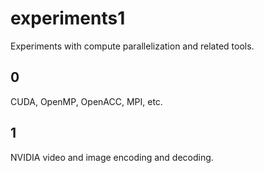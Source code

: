 # experiments1

Experiments with compute parallelization and related tools.

## 0

CUDA, OpenMP, OpenACC, MPI, etc.

## 1

NVIDIA video and image encoding and decoding.
